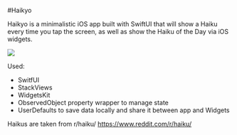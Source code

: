 #Haikyo

Haikyo is a minimalistic iOS app built with SwiftUI that will show a Haiku every time you tap the screen, as well as show the Haiku of the Day via iOS widgets.

![](https://camo.githubusercontent.com/1731573395243bbab369d99b90d4464e3c0ae863b0ecd6533906d4ce4869f785/68747470733a2f2f74696c636f64652e626c6f672f77702d636f6e74656e742f75706c6f6164732f323032312f30382f53637265656e73686f742d323032312d30382d31342d61742d30312e30392e30352e706e67)

Used:

- SwitfUI
- StackViews
- WidgetsKit
- ObservedObject property wrapper to manage state
- UserDefaults to save data locally and share it between app and Widgets

Haikus are taken from r/haiku/ https://www.reddit.com/r/haiku/